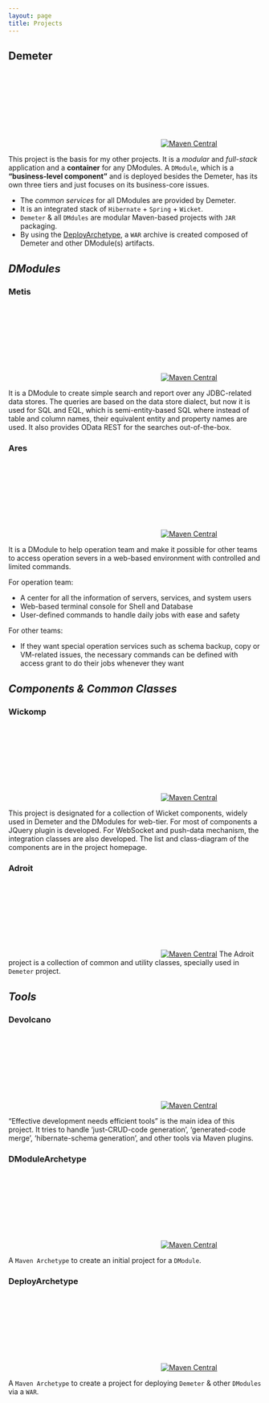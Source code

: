 ```yaml
---
layout: page
title: Projects
---
```


## Demeter
[<svg class="svg-icon"><use xlink:href="/assets/minima-social-icons.svg#github"></use></svg>](https://github.com/mbizhani/Demeter)
[![Maven Central](https://maven-badges.herokuapp.com/maven-central/org.devocative/demeter-module/badge.svg)](https://maven-badges.herokuapp.com/maven-central/org.devocative/demeter-module)

This project is the basis for my other projects. It is a _modular_ and _full-stack_ application and a **container** for any DModules. 
A `DModule`, which is a **“business-level component”** and is deployed besides the Demeter, has its own three tiers and just focuses on its business-core issues.
- The _common services_ for all DModules are provided by Demeter.
- It is an integrated stack of `Hibernate` + `Spring` + `Wicket`.
- `Demeter` & all `DMdules` are modular Maven-based projects with `JAR` packaging.
- By using the [DeployArchetype](#deployarchetype), a `WAR` archive is created composed of Demeter and other DModule(s) artifacts.


## _DModules_

### Metis
[<svg class="svg-icon"><use xlink:href="/assets/minima-social-icons.svg#github"></use></svg>](https://github.com/mbizhani/Metis)
[![Maven Central](https://maven-badges.herokuapp.com/maven-central/org.devocative/metis-module/badge.svg)](https://maven-badges.herokuapp.com/maven-central/org.devocative/metis-module)

It is a DModule to create simple search and report over any JDBC-related data stores. 
The queries are based on the data store dialect, but now it is used for SQL and EQL, which is semi-entity-based SQL where instead of table and column names, their equivalent entity and property names are used. 
It also provides OData REST for the searches out-of-the-box.

### Ares
[<svg class="svg-icon"><use xlink:href="/assets/minima-social-icons.svg#github"></use></svg>](https://github.com/mbizhani/Ares)
[![Maven Central](https://maven-badges.herokuapp.com/maven-central/org.devocative/ares-module/badge.svg)](https://maven-badges.herokuapp.com/maven-central/org.devocative/ares-module)

It is a DModule to help operation team and make it possible for other teams to access operation severs in a web-based environment with controlled and limited commands.

For operation team:
- A center for all the information of servers, services, and system users
- Web-based terminal console for Shell and Database
- User-defined commands to handle daily jobs with ease and safety

For other teams:
- If they want special operation services such as schema backup, copy or VM-related issues, the necessary commands can be defined with access grant to do their jobs whenever they want


## _Components & Common Classes_

### Wickomp
[<svg class="svg-icon"><use xlink:href="/assets/minima-social-icons.svg#github"></use></svg>](https://github.com/mbizhani/Wickomp)
[![Maven Central](https://maven-badges.herokuapp.com/maven-central/org.devocative/wickomp/badge.svg)](https://maven-badges.herokuapp.com/maven-central/org.devocative/wickomp)

This project is designated for a collection of Wicket components, widely used in Demeter and the DModules for web-tier. 
For most of components a JQuery plugin is developed. 
For WebSocket and push-data mechanism, the integration classes are also developed. 
The list and class-diagram of the components are in the project homepage.

### Adroit
[<svg class="svg-icon"><use xlink:href="/assets/minima-social-icons.svg#github"></use></svg>](https://github.com/mbizhani/Adroit)
[![Maven Central](https://maven-badges.herokuapp.com/maven-central/org.devocative/adroit/badge.svg)](https://maven-badges.herokuapp.com/maven-central/org.devocative/adroit)
The Adroit project is a collection of common and utility classes, specially used in `Demeter` project.


## _Tools_

### Devolcano
[<svg class="svg-icon"><use xlink:href="/assets/minima-social-icons.svg#github"></use></svg>](https://github.com/mbizhani/Devolcano)
[![Maven Central](https://maven-badges.herokuapp.com/maven-central/org.devocative/demeter-maven-plugin/badge.svg)](https://maven-badges.herokuapp.com/maven-central/org.devocative/demeter-maven-plugin)

“Effective development needs efficient tools” is the main idea of this project. 
It tries to handle ‘just-CRUD-code generation’, ‘generated-code merge’, ‘hibernate-schema generation’, and other tools via Maven plugins.

### DModuleArchetype
[<svg class="svg-icon"><use xlink:href="/assets/minima-social-icons.svg#github"></use></svg>](https://github.com/mbizhani/DModuleArchetype)
[![Maven Central](https://maven-badges.herokuapp.com/maven-central/org.devocative/dmodule-archetype/badge.svg)](https://maven-badges.herokuapp.com/maven-central/org.devocative/dmodule-archetype)

A `Maven Archetype` to create an initial project for a `DModule`.

### DeployArchetype
[<svg class="svg-icon"><use xlink:href="/assets/minima-social-icons.svg#github"></use></svg>](https://github.com/mbizhani/DeployArchetype)
[![Maven Central](https://maven-badges.herokuapp.com/maven-central/org.devocative/deploy-archetype/badge.svg)](https://maven-badges.herokuapp.com/maven-central/org.devocative/deploy-archetype)

A `Maven Archetype` to create a project for deploying `Demeter` & other `DModules` via a `WAR`.